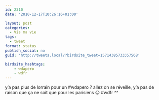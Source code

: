 ```yaml
---
id: 2310
date: '2010-12-17T10:26:16+01:00'

layout: post
categories:
  - Vis ma vie
tags:
  - tweet
format: status
publish_social: no
guid: 'http://tweets.local/?birdsite_tweet=15714385733357568'

birdsite_hashtags:
    - wdapero
    - wdfr
---
```


y’a pas plus de lorrain pour un #wdapero ? allez on se réveille, y’a pas de raison que ça ne soit que pour les parisiens 😉 #wdfr ^^